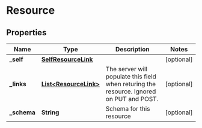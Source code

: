 # Resource

## Properties
Name | Type | Description | Notes
------------ | ------------- | ------------- | -------------
**_self** | [**SelfResourceLink**](SelfResourceLink.md) |  |  [optional]
**_links** | [**List&lt;ResourceLink&gt;**](ResourceLink.md) | The server will populate this field when returing the resource. Ignored on PUT and POST. |  [optional]
**_schema** | **String** | Schema for this resource |  [optional]
